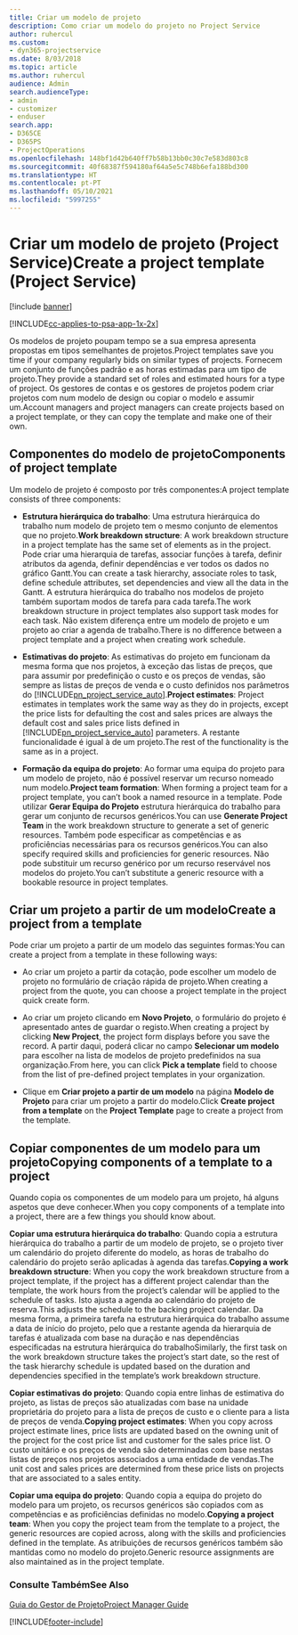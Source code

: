 ```yaml
---
title: Criar um modelo de projeto
description: Como criar um modelo do projeto no Project Service
author: ruhercul
ms.custom:
- dyn365-projectservice
ms.date: 8/03/2018
ms.topic: article
ms.author: ruhercul
audience: Admin
search.audienceType:
- admin
- customizer
- enduser
search.app:
- D365CE
- D365PS
- ProjectOperations
ms.openlocfilehash: 148bf1d42b640ff7b58b13bb0c30c7e583d803c8
ms.sourcegitcommit: 40f68387f594180af64a5e5c748b6efa188bd300
ms.translationtype: HT
ms.contentlocale: pt-PT
ms.lasthandoff: 05/10/2021
ms.locfileid: "5997255"
---
```

# <a name="create-a-project-template-project-service"></a><span data-ttu-id="a225c-103">Criar um modelo de projeto (Project Service)</span><span class="sxs-lookup"><span data-stu-id="a225c-103">Create a project template (Project Service)</span></span>

[!include [banner](../includes/psa-now-project-operations.md)]

[!INCLUDE[cc-applies-to-psa-app-1x-2x](../includes/cc-applies-to-psa-app-1x-2x.md)]

<span data-ttu-id="a225c-104">Os modelos de projeto poupam tempo se a sua empresa apresenta propostas em tipos semelhantes de projetos.</span><span class="sxs-lookup"><span data-stu-id="a225c-104">Project templates save you time if your company regularly bids on similar types of projects.</span></span> <span data-ttu-id="a225c-105">Fornecem um conjunto de funções padrão e as horas estimadas para um tipo de projeto.</span><span class="sxs-lookup"><span data-stu-id="a225c-105">They provide a standard set of roles and estimated hours for a type of project.</span></span> <span data-ttu-id="a225c-106">Os gestores de contas e os gestores de projetos podem criar projetos com num modelo de design ou copiar o modelo e assumir um.</span><span class="sxs-lookup"><span data-stu-id="a225c-106">Account managers and project managers can create projects based on a project template, or they can copy the template and make one of their own.</span></span>  
  
## <a name="components-of-project-template"></a><span data-ttu-id="a225c-107">Componentes do modelo de projeto</span><span class="sxs-lookup"><span data-stu-id="a225c-107">Components of project template</span></span>
 <span data-ttu-id="a225c-108">Um modelo de projeto é composto por três componentes:</span><span class="sxs-lookup"><span data-stu-id="a225c-108">A project template consists of three components:</span></span>  
  
- <span data-ttu-id="a225c-109">**Estrutura hierárquica do trabalho**: Uma estrutura hierárquica do trabalho num modelo de projeto tem o mesmo conjunto de elementos que no projeto.</span><span class="sxs-lookup"><span data-stu-id="a225c-109">**Work breakdown structure**: A work breakdown structure in a project template has the same set of elements as in the project.</span></span> <span data-ttu-id="a225c-110">Pode criar uma hierarquia de tarefas, associar funções à tarefa, definir atributos da agenda, definir dependências e ver todos os dados no gráfico Gantt.</span><span class="sxs-lookup"><span data-stu-id="a225c-110">You can create a task hierarchy, associate roles to task, define schedule attributes, set dependencies and view all the data in the Gantt.</span></span> <span data-ttu-id="a225c-111">A estrutura hierárquica do trabalho nos modelos de projeto também suportam modos de tarefa para cada tarefa.</span><span class="sxs-lookup"><span data-stu-id="a225c-111">The work breakdown structure in project templates also support task modes for each task.</span></span> <span data-ttu-id="a225c-112">Não existem diferença entre um modelo de projeto e um projeto ao criar a agenda de trabalho.</span><span class="sxs-lookup"><span data-stu-id="a225c-112">There is no difference between a project template and a project when creating work schedule.</span></span>  
  
- <span data-ttu-id="a225c-113">**Estimativas do projeto**: As estimativas do projeto em funcionam da mesma forma que nos projetos, à exceção das listas de preços, que para assumir por predefinição o custo e os preços de vendas, são sempre as listas de preços de venda e o custo definidos nos parâmetros do [!INCLUDE[pn_project_service_auto](../includes/pn-project-service-auto.md)].</span><span class="sxs-lookup"><span data-stu-id="a225c-113">**Project estimates**: Project estimates in templates work the same way as they do in projects, except the price lists for defaulting the cost and sales prices are always the default cost and sales price lists defined in [!INCLUDE[pn_project_service_auto](../includes/pn-project-service-auto.md)] parameters.</span></span> <span data-ttu-id="a225c-114">A restante funcionalidade é igual à de um projeto.</span><span class="sxs-lookup"><span data-stu-id="a225c-114">The rest of the functionality is the same as in a project.</span></span>  
  
- <span data-ttu-id="a225c-115">**Formação da equipa do projeto**: Ao formar uma equipa do projeto para um modelo de projeto, não é possível reservar um recurso nomeado num modelo.</span><span class="sxs-lookup"><span data-stu-id="a225c-115">**Project team formation**: When forming a project team for a project template, you can’t book a named resource in a template.</span></span> <span data-ttu-id="a225c-116">Pode utilizar **Gerar Equipa do Projeto** estrutura hierárquica do trabalho para gerar um conjunto de recursos genéricos.</span><span class="sxs-lookup"><span data-stu-id="a225c-116">You can use **Generate Project Team** in the work breakdown structure to generate a set of generic resources.</span></span> <span data-ttu-id="a225c-117">Também pode especificar as competências e as proficiências necessárias para os recursos genéricos.</span><span class="sxs-lookup"><span data-stu-id="a225c-117">You can also specify required skills and proficiencies for generic resources.</span></span> <span data-ttu-id="a225c-118">Não pode substituir um recurso genérico por um recurso reservável nos modelos do projeto.</span><span class="sxs-lookup"><span data-stu-id="a225c-118">You can’t substitute a generic resource with a bookable resource in project templates.</span></span>  
  
## <a name="create-a-project-from-a-template"></a><span data-ttu-id="a225c-119">Criar um projeto a partir de um modelo</span><span class="sxs-lookup"><span data-stu-id="a225c-119">Create a project from a template</span></span>  
 <span data-ttu-id="a225c-120">Pode criar um projeto a partir de um modelo das seguintes formas:</span><span class="sxs-lookup"><span data-stu-id="a225c-120">You can create a project from a template in these following ways:</span></span>  
  
-   <span data-ttu-id="a225c-121">Ao criar um projeto a partir da cotação, pode escolher um modelo de projeto no formulário de criação rápida de projeto.</span><span class="sxs-lookup"><span data-stu-id="a225c-121">When creating a project from the quote, you can choose a project template in the project quick create form.</span></span>  
  
-   <span data-ttu-id="a225c-122">Ao criar um projeto clicando em **Novo Projeto**, o formulário do projeto é apresentado antes de guardar o registo.</span><span class="sxs-lookup"><span data-stu-id="a225c-122">When creating a project by clicking **New Project**, the project form displays before you save the record.</span></span> <span data-ttu-id="a225c-123">A partir daqui, poderá clicar no campo **Selecionar um modelo** para escolher na lista de modelos de projeto predefinidos na sua organização.</span><span class="sxs-lookup"><span data-stu-id="a225c-123">From here, you can click **Pick a template** field to choose from the list of pre-defined project templates in your organization.</span></span>  
  
-   <span data-ttu-id="a225c-124">Clique em **Criar projeto a partir de um modelo** na página **Modelo de Projeto** para criar um projeto a partir do modelo.</span><span class="sxs-lookup"><span data-stu-id="a225c-124">Click **Create project from a template** on the **Project Template** page to create a project from the template.</span></span>  
  
## <a name="copying-components-of-a-template-to-a-project"></a><span data-ttu-id="a225c-125">Copiar componentes de um modelo para um projeto</span><span class="sxs-lookup"><span data-stu-id="a225c-125">Copying components of a template to a project</span></span>  
 <span data-ttu-id="a225c-126">Quando copia os componentes de um modelo para um projeto, há alguns aspetos que deve conhecer.</span><span class="sxs-lookup"><span data-stu-id="a225c-126">When you copy components of a template into a project, there are a few things you should know about.</span></span>  
  
 <span data-ttu-id="a225c-127">**Copiar uma estrutura hierárquica do trabalho**: Quando copia a estrutura hierárquica do trabalho a partir de um modelo de projeto, se o projeto tiver um calendário do projeto diferente do modelo, as horas de trabalho do calendário do projeto serão aplicadas à agenda das tarefas.</span><span class="sxs-lookup"><span data-stu-id="a225c-127">**Copying a work breakdown structure**: When you copy the work breakdown structure from a project template, if the project has a different project calendar than the template, the work hours from the project’s calendar will be applied to the schedule of tasks.</span></span> <span data-ttu-id="a225c-128">Isto ajusta a agenda ao calendário do projeto de reserva.</span><span class="sxs-lookup"><span data-stu-id="a225c-128">This adjusts the schedule to the backing project calendar.</span></span> <span data-ttu-id="a225c-129">Da mesma forma, a primeira tarefa na estrutura hierárquica do trabalho assume a data de início do projeto, pelo que a restante agenda da hierarquia de tarefas é atualizada com base na duração e nas dependências especificadas na estrutura hierárquica do trabalho</span><span class="sxs-lookup"><span data-stu-id="a225c-129">Similarly, the first task on the work breakdown structure takes the project’s start date, so the rest of the task hierarchy schedule is updated based on the duration and dependencies specified in the template’s work breakdown structure.</span></span>  
  
 <span data-ttu-id="a225c-130">**Copiar estimativas do projeto**: Quando copia entre linhas de estimativa do projeto, as listas de preços são atualizadas com base na unidade proprietária do projeto para a lista de preços de custo e o cliente para a lista de preços de venda.</span><span class="sxs-lookup"><span data-stu-id="a225c-130">**Copying project estimates**: When you copy across project estimate lines, price lists are updated based on the owning unit of the project for the cost price list and customer for the sales price list.</span></span> <span data-ttu-id="a225c-131">O custo unitário e os preços de venda são determinadas com base nestas listas de preços nos projetos associados a uma entidade de vendas.</span><span class="sxs-lookup"><span data-stu-id="a225c-131">The unit cost and sales prices are determined from these price lists on projects that are associated to a sales entity.</span></span>  
  
 <span data-ttu-id="a225c-132">**Copiar uma equipa do projeto**: Quando copia a equipa do projeto do modelo para um projeto, os recursos genéricos são copiados com as competências e as proficiências definidas no modelo.</span><span class="sxs-lookup"><span data-stu-id="a225c-132">**Copying a project team**: When you copy the project team from the template to a project, the generic resources are copied across, along with the skills and proficiencies defined in the template.</span></span> <span data-ttu-id="a225c-133">As atribuições de recursos genéricos também são mantidas como no modelo do projeto.</span><span class="sxs-lookup"><span data-stu-id="a225c-133">Generic resource assignments are also maintained as in the project template.</span></span>  
  
### <a name="see-also"></a><span data-ttu-id="a225c-134">Consulte Também</span><span class="sxs-lookup"><span data-stu-id="a225c-134">See Also</span></span>  
 [<span data-ttu-id="a225c-135">Guia do Gestor de Projeto</span><span class="sxs-lookup"><span data-stu-id="a225c-135">Project Manager Guide</span></span>](../psa/project-manager-guide.md)


[!INCLUDE[footer-include](../includes/footer-banner.md)]